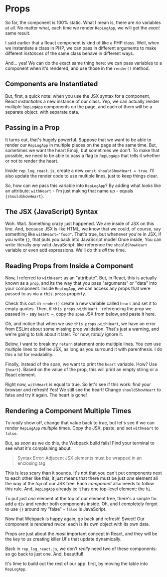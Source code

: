 # Props

So far, the component is 100% static. What I mean is, there are *no* variables
at all. No matter what, each time we render `RepLogApp`, we will get the *exact*
same result.

I said earlier that a React component is kind of like a PHP class. Well, when we
instantiate a class in PHP, we can pass in different arguments to make different
*instances* of the same class behave in different ways.

And... yea! We can do the exact same thing here: we can pass variables to a
component when it's rendered, and use those in the `render()` method.

## Components are Instantiated

But, first, a quick note: when you use the JSX syntax for a component, React
*instantiates* a new instance of our class. Yep, we can actually render multiple
`RepLogApp` components on the page, and each of them will be a separate object.
with separate data.

## Passing in a Prop

It turns out, that's hugely powerful. Suppose that we want to be able to render our
`RepLogApp` in multiple places on the page at the same time. But, sometimes we
want the heart Emoji, but sometimes we don't. To make that possible, we need to
be able to pass a flag to `RepLogApp` that tells it whether or not to render the
heart.

Inside `rep_log_react.js`, create a new `const shouldShowHeart = true`. I'll also
update the render code to use multiple lines, just to keep things clear.

So, how can we pass this variable into `RepLogApp`? By adding what *looks* like
an attribute: `withHeart` - I'm just making that name up - equals `{shouldShowHeart}`.

## The JSX {JavaScript} Syntax

Woh. Wait. Something crazy just happened. We are inside of JSX on this line.
And, because JSX is like HTML, we know that we could, of course, say something
like `withHeart="food"`. That's true, but whenever you're in JSX, if you write `{}`,
that puts you back into JavaScript mode! Once inside, You can write literally *any*
valid JavaScript: like reference the `shouldShowHeart` variable or even add expressions.
We'll do this *all* the time.

## Reading Props from Inside a Component

Now, I referred to `withHeart` as an "attribute". But, in React, this is actually
known as a `prop`, and its the way that you pass "arguments" or "data" into your
component. Inside `RepLogApp`, we can access any props that were passed to us via
a `this.props` property.

Check this out: in `render()` create a new variable called `heart` and set it to
empty quotes. Then, if `this.props.withHeart` - referencing the prop we passed
in - say `heart =`, copy the `span` JSX from below, and paste it here.

Oh, and notice that when we use `this.props.withHeart`, we have an error from ESLint
about some missing prop validation. That's just a warning, and we're going to talk
about it later. For now, *totally* ignore it.

Below, I want to break my `return` statement onto multiple lines. You *can* use
multiple lines to define JSX, as long as you surround it with parenthesis. I do
this a lot for readability.

Finally, instead of the span, we want to print the `heart` variable. How? Use
`{heart}`. Based on the value of the prop, this will print an empty string or a
React element.

Right now, `withHeart` is equal to true. So let's see if this work: find your browser
and refresh! Yes! We still see the heart! Change `shouldShowHeart` to false and
try it again. The heart is gone!

## Rendering a Component Multiple Times

To *really* show off, change that value back to true, but let's see if we can render
`RepLogApp` *multiple* times. Copy the JSX, paste, and set `withHeart` to `false`.

But, as *soon* as we do this, the Webpack build fails! Find your terminal to see
what it's complaining about:

> Syntax Error: Adjacent JSX elements must be wrapped in an enclosing tag

This is less scary than it sounds. It's not that you can't put components next to
each other like this, it just means that there must be just *one* element all the
way at the *top* of our JSX tree. Each *component* also needs to follow this rule.
And, `RepLogApp` already is: it has one top-level element: the `h2`.

To put just *one* element at the top of our element tree, there's a simple fix:
add a `div` and render both components inside. Oh, and I completely forgot to use
`{}` around my "false" - `false` is JavaScript.

Now that Webpack is happy again, go back and refresh! Sweet! Our component is
rendered *twice*: each is its own object with its own data.

Props are just about the *most* important concept in React, and they will be the
*key* to us creating killer UI's that update dynamically.

Back in `rep_log_react.js`, we don't *really* need two of these components: so go
back to just one. And, beautiful!

It's time to build out the rest of our app: first, by moving the table into
`RepLogApp`.
